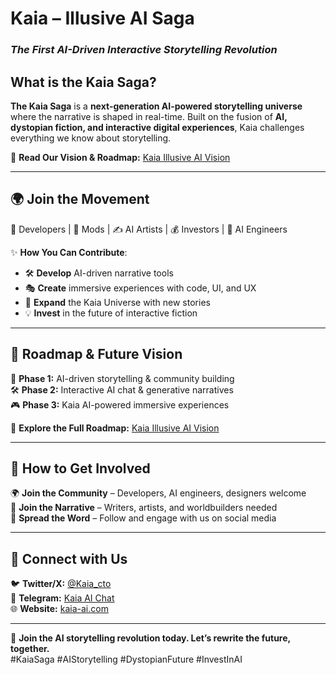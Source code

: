 # Kaia – Illusive AI Saga  
### *The First AI-Driven Interactive Storytelling Revolution*  

##  What is the Kaia Saga?  
**The Kaia Saga** is a **next-generation AI-powered storytelling universe** where the narrative is shaped in real-time. Built on the fusion of **AI, dystopian fiction, and interactive digital experiences**, Kaia challenges everything we know about storytelling.  

📜 **Read Our Vision & Roadmap:** [Kaia Illusive AI Vision](https://www.paperturn-view.com/kaia-ai/kaia-illusive-ai-vision?pid=ODg8858526&v=1.1)  

---

## 🌍 Join the Movement  
👾 Developers | 🎨 Mods | ✍️ AI Artists | 💰 Investors | 🤖 AI Engineers  

✨ **How You Can Contribute**:  
- 🛠 **Develop** AI-driven narrative tools  
- 🎭 **Create** immersive experiences with code, UI, and UX  
- 📖 **Expand** the Kaia Universe with new stories  
- 💡 **Invest** in the future of interactive fiction  

---

## 📌 Roadmap & Future Vision  
🚀 **Phase 1:** AI-driven storytelling & community building  
🛠 **Phase 2:** Interactive AI chat & generative narratives  
🎮 **Phase 3:** Kaia AI-powered immersive experiences  

📜 **Explore the Full Roadmap:** [Kaia Illusive AI Vision](https://www.paperturn-view.com/kaia-ai/kaia-illusive-ai-vision?pid=ODg8858526&v=1.1)  

---

## 💎 How to Get Involved  


🌍 **Join the Community** – Developers, AI engineers, designers welcome  
📝 **Join the Narrative** – Writers, artists, and worldbuilders needed  
📢 **Spread the Word** – Follow and engage with us on social media  

---

## 🔗 Connect with Us  

🐦 **Twitter/X:** [@Kaia_cto](https://x.com/Kaia_cto)  
💬 **Telegram:** [Kaia AI Chat](https://t.me/+xoz_y2V7po04OTgy)  
🌐 **Website:** [kaia-ai.com](https://kaia-ai.com/)  

---
🚀 **Join the AI storytelling revolution today. Let’s rewrite the future, together.**  
#KaiaSaga #AIStorytelling #DystopianFuture #InvestInAI

